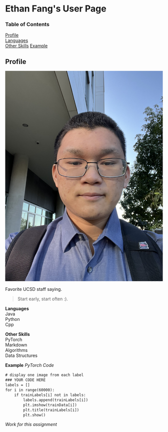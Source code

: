 # Ethan Fang's User Page

### Table of Contents
[Profile](https://github.com/efang5/CSE-110/blob/main/index.md#profile)  
[Languages](https://github.com/efang5/CSE-110/blob/main/index.md#languages)  
[Other Skills](https://github.com/efang5/CSE-110/blob/main/index.md#other-skills)
[Example](https://github.com/efang5/CSE-110/blob/main/index.md#example)

## Profile
![Picture of Ethan Fang](https://github.com/efang5/CSE-110/blob/main/IMG_4748.jpg)

Favorite UCSD staff saying.
> Start early, start often :).

**Languages**  
Java  
Python  
Cpp

**Other Skills**  
PyTorch  
Markdown  
Algorithms  
Data Structures

**Example**
*PyTorch Code*
```
# display one image from each label
### YOUR CODE HERE
labels = []
for i in range(60000):   
    if trainLabels[i] not in labels:
        labels.append(trainLabels[i])
        plt.imshow(trainData[i])
        plt.title(trainLabels[i])
        plt.show()
```

*Work for this assignment*
[](screenschots/)
